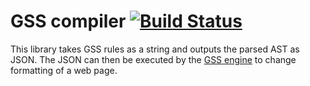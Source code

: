 GSS compiler [![Build Status](https://travis-ci.org/gss/compiler.png?branch=master)](https://travis-ci.org/gss/compiler)
============

This library takes GSS rules as a string and outputs the parsed AST as JSON. The JSON can then be executed by the [GSS engine](https://github.com/gss/engine) to change formatting of a web page.
